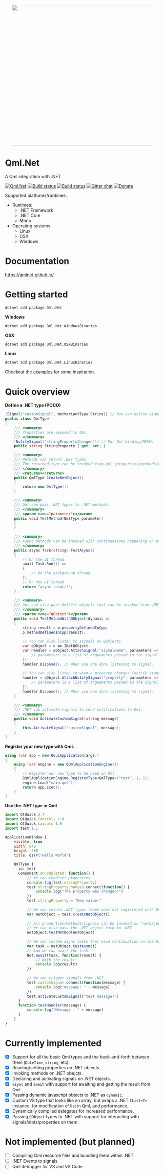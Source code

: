 <p align="center">
  <img width="460" src="https://qmlnet.github.io/qmlnet.png">
</p>

# Qml.Net 


A Qml integration with .NET

[![Qml.Net](https://img.shields.io/nuget/v/Qml.Net.svg?style=flat&label=Qml.Net)](http://www.nuget.org/packages/Qml.Net/)
[![Build status](https://travis-ci.com/qmlnet/qmlnet.svg?branch=develop)](https://travis-ci.com/qmlnet/qmlnet) [![Build status](https://ci.appveyor.com/api/projects/status/l0hh7ranqawj682y/branch/develop?svg=true)](https://ci.appveyor.com/project/pauldotknopf/qmlnet/branch/develop)
[![Gitter chat](https://img.shields.io/gitter/room/qmlnet/Lobby.svg?style=flat)](https://gitter.im/qmlnet/Lobby) [![Donate](https://img.shields.io/badge/Donate-PayPal-green.svg)](https://paypal.me/pauldotknopf)

Supported platforms/runtimes:
* Runtimes:
  * .NET Framework
  * .NET Core
  * Mono
* Operating systems
  * Linux
  * OSX
  * Windows

# Documentation

https://qmlnet.github.io/

# Getting started

```bash
dotnet add package Qml.Net
```

**Windows**

```bash
dotnet add package Qml.Net.WindowsBinaries
```

**OSX**

```bash
dotnet add package Qml.Net.OSXBinaries
```

**Linux**

```bash
dotnet add package Qml.Net.LinuxBinaries
```

Checkout the [examples](https://github.com/qmlnet/qmlnet-examples) for some inspiration.

# Quick overview

**Define a .NET type (POCO)**

```c#
[Signal("customSignal", NetVariantType.String)] // You can define signals that Qml can listen to.
public class QmlType
{
    /// <summary>
    /// Properties are exposed to Qml.
    /// </summary>
    [NotifySignal("stringPropertyChanged")] // For Qml binding/MVVM.
    public string StringProperty { get; set; }

    /// <summary>
    /// Methods can return .NET types.
    /// The returned type can be invoked from Qml (properties/methods/events/etc).
    /// </summary>
    /// <returns></returns>
    public QmlType CreateNetObject()
    {
        return new QmlType();
    }

    /// <summary>
    /// Qml can pass .NET types to .NET methods.
    /// </summary>
    /// <param name="parameter"></param>
    public void TestMethod(QmlType parameter)
    {
    }
    
    /// <summary>
    /// Async methods can be invoked with continuations happening on Qt's main thread.
    /// </summary>
    public async Task<string> TestAsync()
    {
        // On the UI thread
        await Task.Run(() =>
        {
            // On the background thread
        });
        // On the UI thread
        return "async result!";
    }
    
    /// <summary>
    /// Qml can also pass Qml/C++ objects that can be invoked from .NET
    /// </summary>
    /// <param name="qObject"></param>
    public void TestMethodWithQObject(dynamic o)
    {
        string result = o.propertyDefinedInCpp;
        o.methodDefinedInCpp(result);
        
        // You can also listen to signals on QObjects.
        var qObject = o as INetQObject.
        var handler = qObject.AttachSignal("signalName", parameters => {
            // parameters is a list of arguements passed to the signal.
        });
        handler.Dispose(); // When you are done listening to signal.
        
        // You can also listen to when a property changes (notify signal).
        handler = qObject.AttachNotifySignal("property", parameters => {
            // parameters is a list of arguements passed to the signal.
        });
        handler.Dispose(); // When you are done listening to signal.
    }
    
    /// <summary>
    /// .NET can activate signals to send notifications to Qml.
    /// </summary>
    public void ActivateCustomSignal(string message)
    {
        this.ActivateSignal("customSignal", message);
    }
}
```

**Register your new type with Qml.**

```c#
using (var app = new QGuiApplication(args))
{
    using (var engine = new QQmlApplicationEngine())
    {
        // Register our new type to be used in Qml
        QQmlApplicationEngine.RegisterType<QmlType>("test", 1, 1);
        engine.Load("main.qml");
        return app.Exec();
    }
}
```

**Use the .NET type in Qml**

```js
import QtQuick 2.7
import QtQuick.Controls 2.0
import QtQuick.Layouts 1.0
import test 1.1

ApplicationWindow {
    visible: true
    width: 640
    height: 480
    title: qsTr("Hello World")

    QmlType {
      id: test
      Component.onCompleted: function() {
          // We can read/set properties
          console.log(test.stringProperty)
          test.stringPropertyChanged.connect(function() {
              console.log("The property was changed!")
          })
          test.stringProperty = "New value!"
          
          // We can return .NET types (even ones not registered with Qml)
          var netObject = test.createNetObject();
          
          // All properties/methods/signals can be invoked on "netObject"
          // We can also pass the .NET object back to .NET
          netObject.testMethod(netObject)
          
          // We can invoke async tasks that have continuation on the UI thread
          var task = netObject.testAsync()
          // And we can await the task
          Net.await(task, function(result) {
              // With the result!
              console.log(result)
          })
          
          // We can trigger signals from .NET
          test.customSignal.connect(function(message) {
              console.log("message: " + message)
          })
          test.activateCustomSignal("test message!")
      }
      function testHandler(message) {
          console.log("Message - " + message)
      }
    }
}
```

# Currently implemented

- [x] Support for all the basic Qml types and the back-and-forth between them (```DateTime```, ```string```, etc).
- [x] Reading/setting properties on .NET objects.
- [x] Invoking methods on .NET obejcts.
- [x] Declaring and activating signals on .NET objects.
- [x] ```async``` and ```await``` with support for awaiting and getting the result from Qml.
- [x] Passing dynamic javascript objects to .NET as ```dynamic```.
- [x] Custom V8 type that looks like an array, but wraps a .NET ```IList<T>``` instance, for modification of list in Qml, and performance.
- [x] Dynamically compiled delegates for increased performance.
- [x] Passing ```QObject``` types to .NET with support for interacting with signals/slots/properties on them.

# Not implemented (but planned)

- [ ] Compiling Qml resource files and bundling them within .NET.
- [ ] .NET Events to signals
- [ ] Qml debugger for VS and VS Code.
